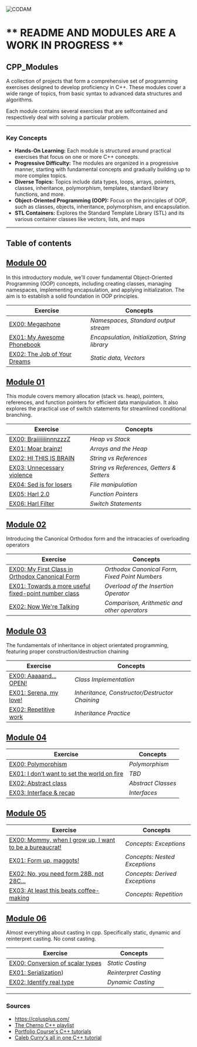 <img src="https://i.imgur.com/aYhd4En.png?raw=true" alt="CODAM" style="max-width: 50%;">

# ** README AND MODULES ARE A WORK IN PROGRESS **

## CPP_Modules
A collection of projects that form a comprehensive set of programming exercises designed to develop proficiency in C++. 
These modules cover a wide range of topics, from basic syntax to advanced data structures and algorithms.

Each module contains several exercises that are selfcontained and respectively deal with solving a particular problem.

---

### Key Concepts
- **Hands-On Learning:** Each module is structured around practical exercises that focus on one or more C++ concepts.
- **Progressive Difficulty:** The modules are organized in a progressive manner, starting with fundamental concepts and gradually building up to more complex topics.
- **Diverse Topics:** Topics include data types, loops, arrays, pointers, classes, inheritance, polymorphism, templates, standard library functions, and more.
- **Object-Oriented Programming (OOP):** Focus on the principles of OOP, such as classes, objects, inheritance, polymorphism, and encapsulation.
- **STL Containers:** Explores the Standard Template Library (STL) and its various container classes like vectors, lists, and maps

---

## Table of contents  

## [Module 00](https://github.com/arommers/CPP_Modules/tree/master/00)

In this introductory module, we'll cover fundamental Object-Oriented Programming (OOP) concepts, including creating classes, managing namespaces, implementing encapsulation, and applying initialization. The aim is to establish a solid foundation in OOP principles.

| Exercise                                       | Concepts                                |
| -----------------------------------------------| ------------------------------------------ |
| [EX00: Megaphone](https://github.com/arommers/CPP_Modules/blob/master/00/ex00/README.md) | *Namespaces, Standard output stream* |
| [EX01: My Awesome Phonebook](https://github.com/arommers/CPP_Modules/tree/master/00/ex01) | *Encapsulation, Initialization, String library* |
| [EX02: The Job of Your Dreams](https://github.com/arommers/CPP_Modules/tree/master/00/ex02) | *Static data, Vectors* |

## [Module 01](https://github.com/arommers/CPP_Modules/tree/master/01)

This module covers memory allocation (stack vs. heap), pointers, references, and function pointers for efficient data manipulation. It also explores the practical use of switch statements for streamlined conditional branching.

| Exercise                                       | Concepts                                       |
| -----------------------------------------------| ------------------------------------------------- |
| [EX00: BraiiiiiiinnnzzzZ](https://github.com/arommers/CPP_Modules/tree/master/01/ex00) | *Heap vs Stack* |
| [EX01: Moar brainz!](https://github.com/arommers/CPP_Modules/tree/master/01/ex01) | *Arrays and the Heap* |
| [EX02: HI THIS IS BRAIN](https://github.com/arommers/CPP_Modules/tree/master/01/ex02) | *String vs References* |
| [EX03: Unnecessary violence](https://github.com/arommers/CPP_Modules/tree/master/01/ex03) | *String vs References, Getters & Setters* |
| [EX04: Sed is for losers](https://github.com/arommers/CPP_Modules/tree/master/01/ex04) | *File manipulation* |
| [EX05: Harl 2.0](https://github.com/arommers/CPP_Modules/tree/master/01/ex05) | *Function Pointers* |
| [EX06: Harl Filter](https://github.com/arommers/CPP_Modules/tree/master/01/ex06) | *Switch Statements* |

## [Module 02](https://github.com/arommers/CPP_Modules/tree/master/02)

Introducing the Canonical Orthodox form and the intracacies of overloading operators

| Exercise                                      | Concepts                               |
| ----------------------------------------------| ------------------------------------------ |
| [EX00: My First Class in Orthodox Canonical Form](https://github.com/arommers/CPP_Modules/tree/master/02/ex00) | *Orthodox Canonical Form, Fixed Point Numbers* |
| [EX01: Towards a more useful fixed-point number class](https://github.com/arommers/CPP_Modules/tree/master/02/ex01) | *Overload of the Insertion Operator* |
| [EX02: Now We're Talking](https://github.com/arommers/CPP_Modules/tree/master/02/ex02) | *Comparison, Arithmetic and other operators* |


## [Module 03](https://github.com/arommers/CPP_Modules/tree/master/03)

The fundamentals of inheritance in object orientated programming, featuring proper construction/destruction chaining

| Exercise                                       | Concepts                                               |
| -----------------------------------------------| ------------------------------------------------------ |
| [EX00: Aaaaand... OPEN!](https://github.com/arommers/CPP_Modules/tree/master/03/ex00) | *Class Implementation* |
| [EX01: Serena, my love!](https://github.com/arommers/CPP_Modules/tree/master/03/ex01) | *Inheritance, Constructor/Destructor Chaining* |
| [EX02: Repetitive work](https://github.com/arommers/CPP_Modules/tree/master/03/ex02) | *Inheritance Practice* |


## [Module 04](https://github.com/arommers/CPP_Modules/tree/master/04)

| Exercise                                       | Concepts                                    |
| -----------------------------------------------| ------------------------------------------- |
| [EX00: Polymorphism](https://github.com/arommers/CPP_Modules/tree/master/04/ex00#readme) | *Polymorphism* |
| [EX01: I don’t want to set the world on fire]() | *TBD* |
| [EX02: Abstract class]() | *Abstract Classes* |
| [EX03: Interface & recap]() | *Interfaces* |

## [Module 05](https://github.com/arommers/CPP_Modules/tree/master/05)
| Exercise                                       | Concepts                       |
| -----------------------------------------------| ------------------------------- |
| [EX00: Mommy, when I grow up, I want to be a bureaucrat!](https://github.com/arommers/CPP_Modules/tree/master/05/ex00) | *Concepts: Exceptions* |
| [EX01: Form up, maggots!](https://github.com/arommers/CPP_Modules/tree/master/05/ex01) | *Concepts: Nested Exceptions* |
| [EX02: No, you need form 28B, not 28C...](https://github.com/arommers/CPP_Modules/tree/master/05/ex02) | *Concepts: Derived Exceptions* |
| [EX03: At least this beats coffee-making](https://github.com/arommers/CPP_Modules/tree/master/05/ex03) | *Concepts: Repetition* |

## [Module 06](https://github.com/arommers/CPP_Modules/tree/master/06)

Almost everything about casting in cpp. Specifically static, dynamic and reinterpret casting. No const casting.

| Exercise                                       | Concepts                       |
| -----------------------------------------------| ------------------------------- |
| [EX00: Conversion of scalar types](https://github.com/arommers/CPP_Modules/blob/master/06/ex00/README.md) | *Static Casting* |
| [EX01: Serialization](https://github.com/arommers/CPP_Modules/blob/master/06/ex01/README.md)) | *Reinterpret Casting* |
| [EX02: Identify real type](https://github.com/arommers/CPP_Modules/blob/master/06/ex02/README.md) | *Dynamic Casting* |

---

### Sources
- https://cplusplus.com/
- [The Cherno C++ playlist](https://www.youtube.com/watch?v=18c3MTX0PK0&list=PLlrATfBNZ98dudnM48yfGUldqGD0S4FFb)
- [Portfolio Course's C++ tutorials](https://www.youtube.com/watch?v=qWPlRubVQ38&list=PLA1FTfKBAEX6BdpNaWp2uw-YspHwY7qwW)
- [Caleb Curry's all in one C++ tutorial](https://www.youtube.com/watch?v=_bYFu9mBnr4&t=32398s)
